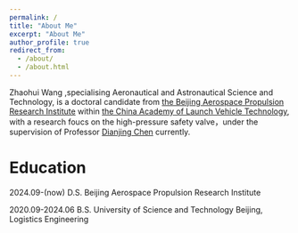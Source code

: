 ```yaml
---
permalink: /
title: "About Me"
excerpt: "About Me"
author_profile: true
redirect_from: 
  - /about/
  - /about.html
---
```


Zhaohui Wang ,specialising Aeronautical and Astronautical Science and Technology, is a doctoral candidate from [the Beijing Aerospace Propulsion Research Institute](https://baike.baidu.com/item/%E5%8C%97%E4%BA%AC%E8%88%AA%E5%A4%A9%E5%8A%A8%E5%8A%9B%E7%A0%94%E7%A9%B6%E6%89%80/6043802) within [the China Academy of Launch Vehicle Technology](http://calt.spacechina.com/), with a research foucs on the high-pressure safety valve，under the supervision of Professor [Dianjing Chen](https://xueshu.baidu.com/scholarID/CN-BF74MULJ) currently.


Education
======
2024.09-(now) D.S. Beijing Aerospace Propulsion Research Institute

2020.09-2024.06 B.S. University of Science and Technology Beijing, Logistics Engineering

